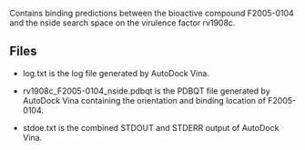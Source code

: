 Contains binding predictions between the bioactive compound F2005-0104 and the nside search space on the virulence factor rv1908c.

## Files

- log.txt is the log file generated by AutoDock Vina.

- rv1908c_F2005-0104_nside.pdbqt is the PDBQT file generated by AutoDock Vina containing the orientation and binding location of F2005-0104.

- stdoe.txt is the combined STDOUT and STDERR output of AutoDock Vina.

